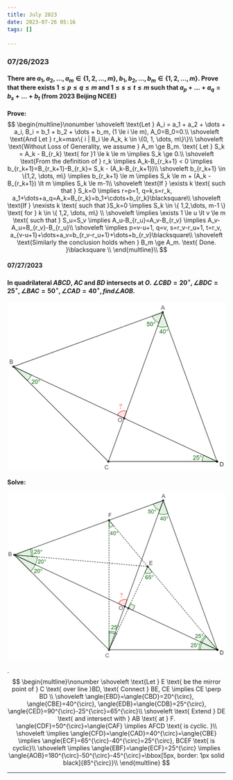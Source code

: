 ```yaml
---
title: July 2023
date: 2023-07-26 05:16
tags: []

---
```


### 07/26/2023

#### There are $a_1, a_2, \dots, a_m \in \{ 1, 2, \dots, m \}$, $b_1, b_2, \dots, b_m \in \{ 1, 2, \dots, m \}$. Prove that there exists $1 \le p \le q \le m$ and $1 \le s \le t \le m$ such that $a_p + \dots + a_q = b_s + \dots + b_t$ (from 2023 Beijing NCEE)

**Prove:**
$$
\begin{multline}\nonumber
\shoveleft \text{Let } A_i = a_1 + a_2 + \dots + a_i, B_i = b_1 + b_2 + \dots + b_m, (1 \le i \le m), A_0=B_0=0.\\
\shoveleft \text{And Let } r_k=max\{ i | B_i \le A_k, k \in \{0, 1, \dots, m\}\}\\
\shoveleft \text{Without Loss of Generality, we assume } A_m \ge B_m. \text{ Let } S_k = A_k - B_{r_k} \text{ for }1 \le k \le m \implies S_k \ge 0.\\
\shoveleft \text{From the definition of } r_k \implies A_k-B_{r_k+1} < 0 \implies b_{r_k+1}=B_{r_k+1}-B_{r_k}= S_k - (A_k-B_{r_k+1})\\
\shoveleft b_{r_k+1} \in \{1,2, \dots, m\} \implies b_{r_k+1} \le m \implies S_k \le m + (A_k - B_{r_k+1}) \lt m \implies S_k \le m-1\\
\shoveleft \text{If } \exists k \text{ such that } S_k=0 \implies r=p=1, q=k,s=r_k, a_1+\dots+a_q=A_k=B_{r_k}=b_1+\cdots+b_{r_k}\blacksquare\\
\shoveleft \text{If } \nexists k \text{ such that }S_k=0 \implies S_k \in \{ 1,2,\dots, m-1 \} \text{ for } k \in \{ 1,2, \dots, m\} \\
\shoveleft \implies \exists 1 \le u \lt v \le m \text{ such that } S_u=S_v \implies A_u-B_{r_u}=A_v-B_{r_v} \implies A_v-A_u=B_{r_v}-B_{r_u}\\
\shoveleft \implies p=v-u+1, q=v, s=r_v-r_u+1, t=r_v, a_{v-u+1}+\dots+a_v=b_{r_v-r_u+1}+\dots+b_{r_v}\blacksquare\\
\shoveleft \text{Similarly the conclusion holds when } B_m \ge A_m. \text{ Done. }\blacksquare  \\
\end{multline}\\
$$

#### 07/27/2023

#### In quadrilateral $ABCD$, $AC$ and $BD$ intersects at $O$. $\angle{CBD}=20^{\circ}, \angle{BDC}=25^{\circ}, \angle{BAC}=50^{\circ}, \angle{CAD}=40^{\circ}, find \angle{AOB}.$

![image-20230727165832672](/assets/images/2023/image-20230727165832672.png)

**Solve:**

![image-20230727183418992](/assets/images/2023/image-20230727165728992.png)

.
$$
\begin{multline}\nonumber
\shoveleft \text{Let } E \text{ be the mirror point of } C \text{ over line }BD, \text{ Connect } BE, CE \implies CE \perp BD \\
\shoveleft \angle{EBD}=\angle{CBD}=20^{\circ}, \angle{CBE}=40^{\circ}, \angle{EDB}=\angle{CDB}=25^{\circ}, \angle{CED}=90^{\circ}-25^{\circ}=65^{\circ}\\
\shoveleft \text{ Extend } DE \text{ and intersect with } AB \text{ at } F. \angle{CDF}=50^{\circ}=\angle{CAF} \implies AFCD \text{ is cyclic. }\\
\shoveleft \implies \angle{CFD}=\angle{CAD}=40^{\circ}=\angle{CBE} \implies \angle{ECF}=65^{\circ}-40^{\circ}=25^{\circ}, BCEF \text{ is cyclic}\\
\shoveleft \implies \angle{EBF}=\angle{ECF}=25^{\circ} \implies \angle{AOB}=180^{\circ}-50^{\circ}-45^{\circ}=\bbox[5px, border: 1px solid black]{85^{\circ}}\\
\end{multline}
$$

---
